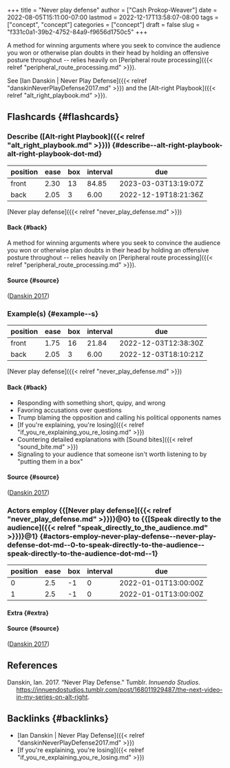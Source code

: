 +++
title = "Never play defense"
author = ["Cash Prokop-Weaver"]
date = 2022-08-05T15:11:00-07:00
lastmod = 2022-12-17T13:58:07-08:00
tags = ["concept", "concept"]
categories = ["concept"]
draft = false
slug = "f331c0a1-39b2-4752-84a9-f9656d1750c5"
+++

A method for winning arguments where you seek to convince the audience you won or otherwise plan doubts in their head by holding an offensive posture throughout -- relies heavily on [Peripheral route processing]({{< relref "peripheral_route_processing.md" >}}).

See [Ian Danskin | Never Play Defense]({{< relref "danskinNeverPlayDefense2017.md" >}}) and the [Alt-right Playbook]({{< relref "alt_right_playbook.md" >}}).


## Flashcards {#flashcards}


### Describe ([Alt-right Playbook]({{< relref "alt_right_playbook.md" >}})) {#describe--alt-right-playbook-alt-right-playbook-dot-md}

| position | ease | box | interval | due                  |
|----------|------|-----|----------|----------------------|
| front    | 2.30 | 13  | 84.85    | 2023-03-03T13:19:07Z |
| back     | 2.05 | 3   | 6.00     | 2022-12-19T18:21:36Z |

[Never play defense]({{< relref "never_play_defense.md" >}})


#### Back {#back}

A method for winning arguments where you seek to convince the audience you won or otherwise plan doubts in their head by holding an offensive posture throughout -- relies heavily on [Peripheral route processing]({{< relref "peripheral_route_processing.md" >}}).


#### Source {#source}

(<a href="#citeproc_bib_item_1">Danskin 2017</a>)


### Example(s) {#example--s}

| position | ease | box | interval | due                  |
|----------|------|-----|----------|----------------------|
| front    | 1.75 | 16  | 21.84    | 2022-12-03T12:38:30Z |
| back     | 2.05 | 3   | 6.00     | 2022-12-03T18:10:21Z |

[Never play defense]({{< relref "never_play_defense.md" >}})


#### Back {#back}

-   Responding with something short, quipy, and wrong
-   Favoring accusations over questions
-   Trump blaming the opposition and calling his political opponents names
-   [If you're explaining, you're losing]({{< relref "if_you_re_explaining_you_re_losing.md" >}})
-   Countering detailed explanations with [Sound bites]({{< relref "sound_bite.md" >}})
-   Signaling to your audience that someone isn't worth listening to by "putting them in a box"


#### Source {#source}

(<a href="#citeproc_bib_item_1">Danskin 2017</a>)


### Actors employ {{[Never play defense]({{< relref "never_play_defense.md" >}})}@0} to {{[Speak directly to the audience]({{< relref "speak_directly_to_the_audience.md" >}})}@1} {#actors-employ-never-play-defense--never-play-defense-dot-md--0-to-speak-directly-to-the-audience--speak-directly-to-the-audience-dot-md--1}

| position | ease | box | interval | due                  |
|----------|------|-----|----------|----------------------|
| 0        | 2.5  | -1  | 0        | 2022-01-01T13:00:00Z |
| 1        | 2.5  | -1  | 0        | 2022-01-01T13:00:00Z |


#### Extra {#extra}


#### Source {#source}

(<a href="#citeproc_bib_item_1">Danskin 2017</a>)

## References

<style>.csl-entry{text-indent: -1.5em; margin-left: 1.5em;}</style><div class="csl-bib-body">
  <div class="csl-entry"><a id="citeproc_bib_item_1"></a>Danskin, Ian. 2017. “Never Play Defense.” Tumblr. <i>Innuendo Studios</i>. <a href="https://innuendostudios.tumblr.com/post/168011929487/the-next-video-in-my-series-on-alt-right">https://innuendostudios.tumblr.com/post/168011929487/the-next-video-in-my-series-on-alt-right</a>.</div>
</div>


## Backlinks {#backlinks}

-   [Ian Danskin | Never Play Defense]({{< relref "danskinNeverPlayDefense2017.md" >}})
-   [If you're explaining, you're losing]({{< relref "if_you_re_explaining_you_re_losing.md" >}})
